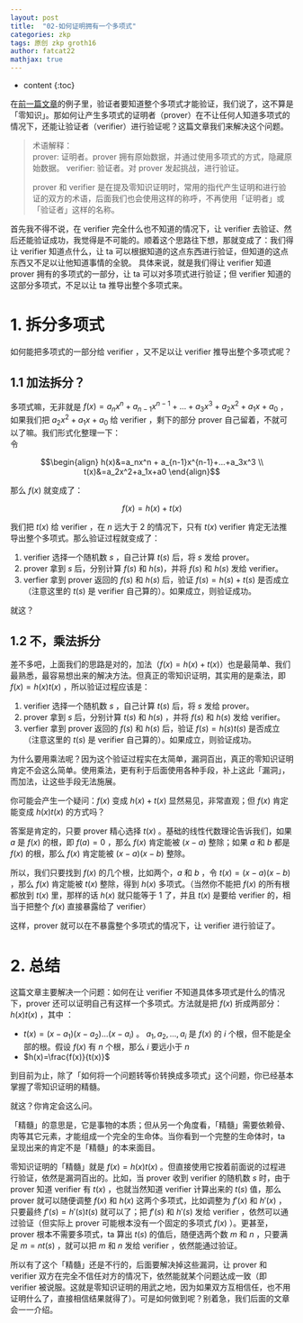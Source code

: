 ```yaml
---
layout: post
title:  "02-如何证明拥有一个多项式"
categories: zkp
tags: 原创 zkp groth16 
author: fatcat22
mathjax: true
---
```


* content
{:toc}




在[前一篇文章](https://yangzhe.me/2023/10/11/first-story-of-zk)的例子里，验证者要知道整个多项式才能验证，我们说了，这不算是「零知识」。那如何让产生多项式的证明者（prover）在不让任何人知道多项式的情况下，还能让验证者（verifier）进行验证呢？这篇文章我们来解决这个问题。

> 术语解释：  
> prover: 证明者。prover 拥有原始数据，并通过使用多项式的方式，隐藏原始数据。
> verifier: 验证者。对 prover 发起挑战，进行验证。
>
>prover 和 verifier 是在提及零知识证明时，常用的指代产生证明和进行验证的双方的术语，后面我们也会使用这样的称呼，不再使用「证明者」或「验证者」这样的名称。

首先我不得不说，在 verifier 完全什么也不知道的情况下，让 verifier 去验证、然后还能验证成功，我觉得是不可能的。顺着这个思路往下想，那就变成了：我们得让 verifier 知道点什么，让 ta 可以根据知道的这点东西进行验证，但知道的这点东西又不足以让他知道事情的全貌。
具体来说，就是我们得让 verifier 知道 prover 拥有的多项式的一部分，让 ta 可以对多项式进行验证；但 verifier 知道的这部分多项式，不足以让 ta 推导出整个多项式来。

# 1. 拆分多项式
如何能把多项式的一部分给 verifier ，又不足以让 verifier 推导出整个多项式呢？
## 1.1 加法拆分？
多项式嘛，无非就是 $f(x)=a_nx^n + a_{n-1}x^{n-1}+...+a_3x^3+a_2x^2+a_1x+a_0$ ，如果我们把 $a_2x^2+a_1x+a_0$ 给 verifier ，剩下的部分 prover 自己留着，不就可以了嘛。我们形式化整理一下：  
令

$$\begin{align}
h(x)&=a_nx^n + a_{n-1}x^{n-1}+...+a_3x^3 \\
t(x)&=a_2x^2+a_1x+a0
\end{align}$$

那么 $f(x)$ 就变成了：

$$
f(x)=h(x)+t(x)
$$

我们把 $t(x)$ 给 verifier ，在 $n$ 远大于 2 的情况下，只有 $t(x)$ verifier 肯定无法推导出整个多项式。那么验证过程就变成了：
1. verifier 选择一个随机数 $s$ ，自己计算 $t(s)$ 后，将 $s$ 发给 prover。
2. prover 拿到 $s$ 后，分别计算 $f(s)$ 和 $h(s)$，并将 $f(s)$ 和 $h(s)$ 发给 verifier。
3. verfier 拿到 prover 返回的 $f(s)$ 和 $h(s)$ 后，验证 $f(s)=h(s)+t(s)$ 是否成立（注意这里的 $t(s)$ 是 verifier 自己算的）。如果成立，则验证成功。

就这？

## 1.2 不，乘法拆分
差不多吧，上面我们的思路是对的，加法（$f(x)=h(x) + t(x)$）也是最简单、我们最熟悉，最容易想出来的解决方法。但真正的零知识证明，其实用的是乘法，即 $f(x)=h(x)t(x)$ ，所以验证过程应该是：
1. verifier 选择一个随机数 $s$ ，自己计算 $t(s)$ 后，将 $s$ 发给 prover。
2. prover 拿到 $s$ 后，分别计算 $t(s)$ 和 $h(s)$ ，并将 $f(s)$ 和 $h(s)$ 发给 verifier。
3. verfier 拿到 prover 返回的 $f(s)$ 和 $h(s)$ 后，验证 $f(s)=h(s)t(s)$ 是否成立（注意这里的 $t(s)$ 是 verifier 自己算的）。如果成立，则验证成功。

为什么要用乘法呢？因为这个验证过程实在太简单，漏洞百出，真正的零知识证明肯定不会这么简单。使用乘法，更有利于后面使用各种手段，补上这此「漏洞」，而加法，让这些手段无法施展。

你可能会产生一个疑问：$f(x)$ 变成 $h(x)+t(x)$ 显然易见，非常直观；但 $f(x)$ 肯定能变成 $h(x)t(x)$ 的方式吗？

答案是肯定的，只要 prover 精心选择 $t(x)$ 。基础的线性代数理论告诉我们，如果 $a$ 是 $f(x)$ 的根，即 $f(a)=0$  ，那么 $f(x)$ 肯定能被 $(x-a)$ 整除；如果 $a$ 和 $b$ 都是 $f(x)$ 的根，那么 $f(x)$ 肯定能被 $(x-a)(x-b)$ 整除。

所以，我们只要找到 $f(x)$ 的几个根，比如两个，$a$ 和 $b$ ，令 $t(x)=(x-a)(x-b)$ ，那么 $f(x)$ 肯定能被 $t(x)$ 整除，得到 $h(x)$ 多项式。（当然你不能把 $f(x)$ 的所有根都放到 $t(x)$ 里，那样的话 $h(x)$ 就只能等于 1 了，并且 $t(x)$ 是要给 verifier 的，相当于把整个 $f(x)$ 直接暴露给了 verifier）

这样，prover 就可以在不暴露整个多项式的情况下，让 verifier 进行验证了。

# 2. 总结
这篇文章主要解决一个问题：如何在让 verifier 不知道具体多项式是什么的情况下，prover 还可以证明自己有这样一个多项式。方法就是把 $f(x)$ 折成两部分：$h(x)t(x)$ ，其中 ：
- $t(x)=(x-a_1)(x-a_2)...(x-a_i)$ 。 $a_1,a_2,...,a_i$ 是 $f(x)$ 的 $i$ 个根，但不能是全部的根。假设 $f(x)$ 有 $n$ 个根，那么 $i$ 要远小于 $n$ 
- $h(x)=\frac{f(x)}{t(x)}$

到目前为止，除了「如何将一个问题转等价转换成多项式」这个问题，你已经基本掌握了零知识证明的精髓。

就这？你肯定会这么问。

「精髓」的意思是，它是事物的本质；但从另一个角度看，「精髓」需要依赖骨、肉等其它元素，才能组成一个完全的生命体。当你看到一个完整的生命体时，ta 呈现出来的肯定不是「精髓」的本来面目。

零知识证明的「精髓」就是 $f(x)=h(x)t(x)$ 。但直接使用它按着前面说的过程进行验证，依然是漏洞百出的。比如，当 prover 收到 verifier 的随机数 $s$ 时，由于 prover 知道 verifier 有  $t(x)$ ，也就当然知道 verifier 计算出来的 $t(s)$ 值，那么 prover 就可以随便调整 $f(x)$ 和 $h(x)$ 这两个多项式，比如调整为 $f'(x)$ 和 $h'(x)$ ，只要最终 $f'(s)=h'(s)t(s)$ 就可以了；把 $f'(s)$ 和 $h'(s)$ 发给 verifier ，依然可以通过验证（但实际上 prover 可能根本没有一个固定的多项式 $f(x)$ ）。更甚至，prover 根本不需要多项式，ta 算出 $t(s)$ 的值后，随便选两个数 $m$ 和 $n$ ，只要满足 $m=nt(s)$ ，就可以把 $m$ 和 $n$ 发给 verifier ，依然能通过验证。

所以有了这个「精髓」还是不行的，后面要解决掉这些漏洞，让 prover 和 verifier 双方在完全不信任对方的情况下，依然能就某个问题达成一致（即 verifier 被说服。这就是零知识证明的用武之地，因为如果双方互相信任，也不用证明什么了，直接相信结果就得了）。可是如何做到呢？别着急，我们后面的文章会一一介绍。
